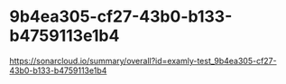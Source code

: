 # 9b4ea305-cf27-43b0-b133-b4759113e1b4
https://sonarcloud.io/summary/overall?id=examly-test_9b4ea305-cf27-43b0-b133-b4759113e1b4
